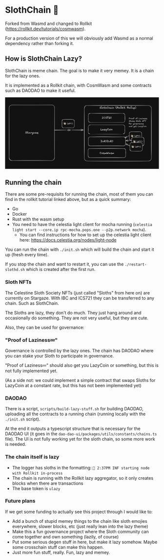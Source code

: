 # SlothChain 🦥

Forked from Wasmd and changed to Rollkit (https://rollkit.dev/tutorials/cosmwasm).

For a production version of this we will obviously add Wasmd as a normal dependency rather than forking it.

## How is SlothChain Lazy?

SlothChain is meme chain. The goal is to make it very memey. It is a chain for the lazy ones.

It is implemented as a Rollkit chain, with CosmWasm and some contracts such as DAODAO to make it useful.

![SlothChain](slothchain.png)

## Running the chain
There are some pre-requisits for running the chain, most of them you can find in the rollkit tutorial linked above, but as a quick summary:
* Go
* Docker
* Rust with the wasm setup
* You need to have the celestia light client for mocha running (`celestia light start --core.ip rpc-mocha.pops.one --p2p.network mocha`).
    * You can find instructions for how to set up the celestia light client here: https://docs.celestia.org/nodes/light-node

You can run the chain with `./init.sh` which will build the chain and start it up (fresh every time).

If you stop the chain and want to restart it, you can use the `./restart-slothd.sh` which is created after the first run.

### Sloth NFTs
The Celestine Sloth Society NFTs (just called "Sloths" from here on) are currently on Stargaze.
With IBC and ICS721 they can be transferred to any chain. Such as SlothChain.

The Sloths are lazy, they don't do much. They just hang around and occasionally do something. They are not very useful, but they are cute.

Also, they can be used for governance:

### "Proof of Laziness💤"
Governance is controlled by the lazy ones. The chain has DAODAO where you can stake your Sloth to participate in governance.

"Proof of Laziness💤" should also get you LazyCoin or something, but this is not fully implemented yet.

(As a side not: we could implement a simple contract that swaps Sloths for LazyCoin at a constant rate, but this has not been implemented yet)

### DAODAO
There is a script, `scripts/build-lazy-stuff.sh` for building DAODAO, 
uploading all the contracts to a running chain (running locally with the `./init.sh` script).

At the end it outputs a typescript structure that is necessary for the DAODAO UI (it goes in the `dao-dao-ui/packages/utils/constants/chains.ts` file). 
The UI is not fully working yet for the sloth chain, so some more work is needed.

### The chain itself is lazy
* The logger has sloths in the formatting: `🦥 2:37PM INF starting node with Rollkit in-process`
* The chain is running with the Rollkit lazy aggregator, so it only creates blocks when there are transactions
* The base token is `ulazy`

### Future plans
If we get some funding to actually see this project through I would like to:
* Add a bunch of stupid memey things to the chain like sloth emojies everywhere, slower blocks, etc (just really lean into the lazy theme)
* Make this a fun governance project where the Sloth community can come together and own something (lazily, of course)
* Put some serious degen stuff in here, but make it lazy somehow. Maybe some crosschain stuff can make this happen.
* Just more fun stuff, really. Fun, lazy and memey.